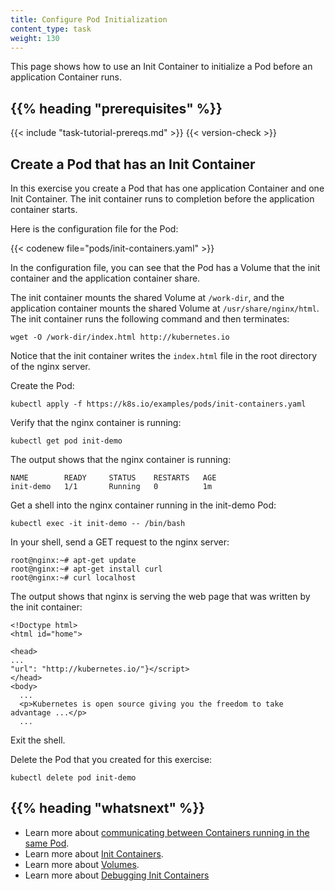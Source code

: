 ```yaml
---
title: Configure Pod Initialization
content_type: task
weight: 130
---
```


<!-- overview -->
This page shows how to use an Init Container to initialize a Pod before an
application Container runs.



## {{% heading "prerequisites" %}}


{{< include "task-tutorial-prereqs.md" >}} {{< version-check >}}



<!-- steps -->

## Create a Pod that has an Init Container

In this exercise you create a Pod that has one application Container and one
Init Container. The init container runs to completion before the application
container starts.

Here is the configuration file for the Pod:

{{< codenew file="pods/init-containers.yaml" >}}

In the configuration file, you can see that the Pod has a Volume that the init
container and the application container share.

The init container mounts the
shared Volume at `/work-dir`, and the application container mounts the shared
Volume at `/usr/share/nginx/html`. The init container runs the following command
and then terminates:

    wget -O /work-dir/index.html http://kubernetes.io

Notice that the init container writes the `index.html` file in the root directory
of the nginx server.

Create the Pod:

    kubectl apply -f https://k8s.io/examples/pods/init-containers.yaml

Verify that the nginx container is running:

    kubectl get pod init-demo

The output shows that the nginx container is running:

    NAME        READY     STATUS    RESTARTS   AGE
    init-demo   1/1       Running   0          1m

Get a shell into the nginx container running in the init-demo Pod:

    kubectl exec -it init-demo -- /bin/bash

In your shell, send a GET request to the nginx server:

    root@nginx:~# apt-get update
    root@nginx:~# apt-get install curl
    root@nginx:~# curl localhost

The output shows that nginx is serving the web page that was written by the init container:

    <!Doctype html>
    <html id="home">

    <head>
    ...
    "url": "http://kubernetes.io/"}</script>
    </head>
    <body>
      ...
      <p>Kubernetes is open source giving you the freedom to take advantage ...</p>
      ...


Exit the shell.

Delete the Pod that you created for this exercise:

    kubectl delete pod init-demo

## {{% heading "whatsnext" %}}


* Learn more about
[communicating between Containers running in the same Pod](/docs/tasks/access-application-cluster/communicate-containers-same-pod-shared-volume/).
* Learn more about [Init Containers](/docs/concepts/workloads/pods/init-containers/).
* Learn more about [Volumes](/docs/concepts/storage/volumes/).
* Learn more about [Debugging Init Containers](/docs/tasks/debug-application-cluster/debug-init-containers/)




